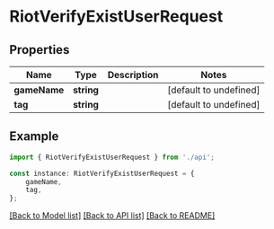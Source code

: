 # RiotVerifyExistUserRequest


## Properties

Name | Type | Description | Notes
------------ | ------------- | ------------- | -------------
**gameName** | **string** |  | [default to undefined]
**tag** | **string** |  | [default to undefined]

## Example

```typescript
import { RiotVerifyExistUserRequest } from './api';

const instance: RiotVerifyExistUserRequest = {
    gameName,
    tag,
};
```

[[Back to Model list]](../README.md#documentation-for-models) [[Back to API list]](../README.md#documentation-for-api-endpoints) [[Back to README]](../README.md)
